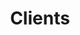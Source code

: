 ---
title: Clients
keywords: 
tags: []
sidebar: main_sidebar
permalink: clients-overview.html
summary: 
---